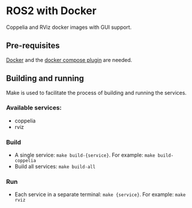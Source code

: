 # ROS2 with Docker

Coppelia and RViz docker images with GUI support.

## Pre-requisites

[Docker](https://docs.docker.com/engine/install/ubuntu/) and the [docker compose plugin](https://docs.docker.com/compose/install/linux/#install-using-the-repository) are needed.


## Building and running

Make is used to facilitate the process of building and running the services.

### Available services:
- coppelia
- rviz

### Build

- A single service: `make build-{service}`. For example: `make build-coppelia`
- Build all services: `make build-all`


### Run

- Each service in a separate terminal: `make {service}`. For example: `make rviz`
